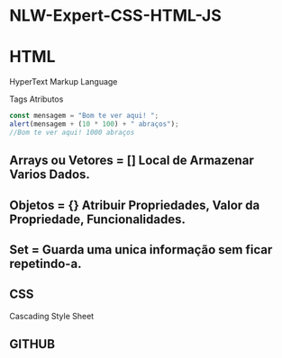 # NLW-Expert-CSS-HTML-JS

# HTML

HyperText Markup Language

Tags
Atributos

```js
const mensagem = "Bom te ver aqui! ";
alert(mensagem + (10 * 100) + " abraços");
//Bom te ver aqui! 1000 abraços
```

## Arrays ou Vetores = [] Local de Armazenar Varios Dados.

## Objetos = {} Atribuir Propriedades, Valor da Propriedade, Funcionalidades.

## Set = Guarda uma unica informação sem ficar repetindo-a.

## CSS

Cascading Style Sheet

## GITHUB